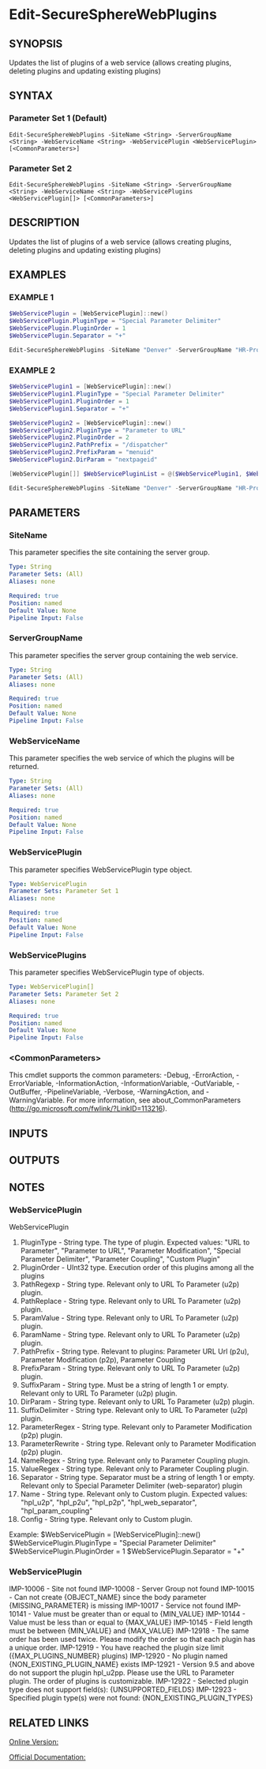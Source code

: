 ﻿# Edit-SecureSphereWebPlugins

## SYNOPSIS
Updates the list of plugins of a web service (allows creating plugins, deleting plugins and updating existing plugins)

## SYNTAX

### Parameter Set 1 (Default)
```
Edit-SecureSphereWebPlugins -SiteName <String> -ServerGroupName <String> -WebServiceName <String> -WebServicePlugin <WebServicePlugin> [<CommonParameters>]
```

### Parameter Set 2
```
Edit-SecureSphereWebPlugins -SiteName <String> -ServerGroupName <String> -WebServiceName <String> -WebServicePlugins <WebServicePlugin[]> [<CommonParameters>]
```

## DESCRIPTION
Updates the list of plugins of a web service (allows creating plugins, deleting plugins and updating existing plugins)

## EXAMPLES

### EXAMPLE 1

```powershell
$WebServicePlugin = [WebServicePlugin]::new()
$WebServicePlugin.PluginType = "Special Parameter Delimiter"
$WebServicePlugin.PluginOrder = 1
$WebServicePlugin.Separator = "+"

Edit-SecureSphereWebPlugins -SiteName "Denver" -ServerGroupName "HR-Prod" -WebServiceName "ODS-WebService" -WebServicePlugin $WebServicePlugin
```

### EXAMPLE 2

```powershell
$WebServicePlugin1 = [WebServicePlugin]::new()
$WebServicePlugin1.PluginType = "Special Parameter Delimiter"
$WebServicePlugin1.PluginOrder = 1
$WebServicePlugin1.Separator = "+"

$WebServicePlugin2 = [WebServicePlugin]::new()
$WebServicePlugin2.PluginType = "Parameter to URL"
$WebServicePlugin2.PluginOrder = 2
$WebServicePlugin2.PathPrefix = "/dispatcher"
$WebServicePlugin2.PrefixParam = "menuid"
$WebServicePlugin2.DirParam = "nextpageid"

[WebServicePlugin[]] $WebServicePluginList = @($WebServicePlugin1, $WebServicePlugin2)

Edit-SecureSphereWebPlugins -SiteName "Denver" -ServerGroupName "HR-Prod" -WebServiceName "ODS-WebService" -WebServicePlugins $WebServicePluginList
```

## PARAMETERS

### SiteName
This parameter specifies the site containing the server group.

```yaml
Type: String
Parameter Sets: (All)
Aliases: none

Required: true
Position: named
Default Value: None
Pipeline Input: False
```

### ServerGroupName
This parameter specifies the server group containing the web service.

```yaml
Type: String
Parameter Sets: (All)
Aliases: none

Required: true
Position: named
Default Value: None
Pipeline Input: False
```

### WebServiceName
This parameter specifies the web service of which the plugins will be returned.

```yaml
Type: String
Parameter Sets: (All)
Aliases: none

Required: true
Position: named
Default Value: None
Pipeline Input: False
```

### WebServicePlugin
This parameter specifies WebServicePlugin type object.

```yaml
Type: WebServicePlugin
Parameter Sets: Parameter Set 1
Aliases: none

Required: true
Position: named
Default Value: None
Pipeline Input: False
```

### WebServicePlugins
This parameter specifies WebServicePlugin type of objects.

```yaml
Type: WebServicePlugin[]
Parameter Sets: Parameter Set 2
Aliases: none

Required: true
Position: named
Default Value: None
Pipeline Input: False
```

### \<CommonParameters\>
This cmdlet supports the common parameters: -Debug, -ErrorAction, -ErrorVariable, -InformationAction, -InformationVariable, -OutVariable, -OutBuffer, -PipelineVariable, -Verbose, -WarningAction, and -WarningVariable. For more information, see about_CommonParameters (http://go.microsoft.com/fwlink/?LinkID=113216).

## INPUTS

## OUTPUTS

## NOTES

### WebServicePlugin
WebServicePlugin
1. PluginType - String type. The type of plugin. Expected values: "URL to Parameter", "Parameter to URL", "Parameter Modification", "Special Parameter Delimiter", "Parameter Coupling", "Custom Plugin"
2. PluginOrder - UInt32 type. Execution order of this plugins among all the plugins
3. PathRegexp - String type. Relevant only to URL To Parameter (u2p) plugin.
4. PathReplace - String type. Relevant only to URL To Parameter (u2p) plugin.
5. ParamValue - String type. Relevant only to URL To Parameter (u2p) plugin.
6. ParamName - String type. Relevant only to URL To Parameter (u2p) plugin.
7. PathPrefix - String type. Relevant to plugins: Parameter URL Url (p2u), Parameter Modification (p2p), Parameter Coupling
8. PrefixParam - String type. Relevant only to URL To Parameter (u2p) plugin.
9. SuffixParam - String type. Must be a string of length 1 or empty. Relevant only to URL To Parameter (u2p) plugin.
10. DirParam - String type. Relevant only to URL To Parameter (u2p) plugin.
11. SuffixDelimiter - String type. Relevant only to URL To Parameter (u2p) plugin.
12. ParameterRegex - String type. Relevant only to Parameter Modification (p2p) plugin.
13. ParameterRewrite - String type. Relevant only to Parameter Modification (p2p) plugin.
14. NameRegex - String type. Relevant only to Parameter Coupling plugin.
15. ValueRegex - String type. Relevant only to Parameter Coupling plugin.
16. Separator - String type. Separator must be a string of length 1 or empty. Relevant only to Special Parameter Delimiter (web-separator) plugin
17. Name - String type. Relevant only to Custom plugin. Expected values: "hpl_u2p", "hpl_p2u", "hpl_p2p", "hpl_web_separator", "hpl_param_coupling"
18. Config - String type. Relevant only to Custom plugin.

Example: 
$WebServicePlugin = [WebServicePlugin]::new()
$WebServicePlugin.PluginType = "Special Parameter Delimiter"
$WebServicePlugin.PluginOrder = 1
$WebServicePlugin.Separator = "+"

### WebServicePlugin
IMP-10006 - Site not found
IMP-10008 - Server Group not found
IMP-10015 - Can not create {OBJECT_NAME} since the body parameter {MISSING_PARAMETER} is missing
IMP-10017 - Service not found
IMP-10141 - Value must be greater than or equal to {MIN_VALUE}
IMP-10144 - Value must be less than or equal to {MAX_VALUE}
IMP-10145 - Field length must be between {MIN_VALUE} and {MAX_VALUE}
IMP-12918 - The same order has been used twice. Please modify the order so that each plugin has a unique order.
IMP-12919 - You have reached the plugin size limit ({MAX_PLUGINS_NUMBER} plugins)
IMP-12920 - No plugin named {NON_EXISTING_PLUGIN_NAME} exists
IMP-12921 - Version 9.5 and above do not support the plugin hpl_u2pp. Please use the URL to Parameter plugin. The order of plugins is customizable.
IMP-12922 - Selected plugin type does not support field(s): {UNSUPPORTED_FIELDS}
IMP-12923 - Specified plugin type(s) were not found: {NON_EXISTING_PLUGIN_TYPES}

## RELATED LINKS

[Online Version:](https://github.com/akshinmustafayev/SecureSpherePS/tree/master/Documentation)

[Official Documentation:](https://docs.imperva.com/bundle/v13.6-api-reference-guide/page/66816.htm)



